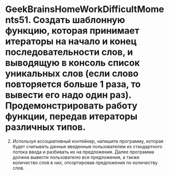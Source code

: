 # GeekBrainsHomeWorkDifficultMoments51. Создать шаблонную функцию, которая принимает итераторы на начало и конец последовательности слов, и выводящую в консоль список уникальных слов (если слово повторяется больше 1 раза, то вывести его надо один раз). Продемонстрировать работу функции, передав итераторы различных типов.
2. Используя ассоциативный контейнер, напишите программу, которая будет считывать данные введенные пользователем из стандартного потока ввода и разбивать их на предложения. Далее программа должна вывести пользователю все предложения, а также количество слов в них, отсортировав предложения по количеству слов.
